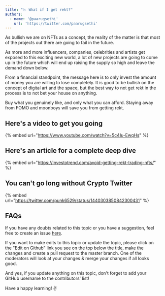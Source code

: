 ```yaml
---
title: "📉 What if I get rekt?"
authors:
  - name: '@paarugsethi'
    url: 'https://twitter.com/paarugsethi'
---
```


As bullish we are on NFTs as a concept, the reality of the matter is that most of the projects out there are going to fail in the future.

As more and more influencers, companies, celebrities and artists get exposed to this exciting new world, a lot of new projects are going to come up in the future which will end up raising the supply so high and leave the demand down below.

From a financial standpoint, the message here is to only invest the amount of money you are willing to lose completely. It is good to be bullish on the concept of digital art and the space, but the best way to not get rekt in the process is to not bet your house on anything.

Buy what you genuinely like, and only what you can afford. Staying away from FOMO and moonboys will save you from getting rekt.

## Here's a video to get you going

{% embed url="https://www.youtube.com/watch?v=5c4Iu-EwqHs" %}

## Here's an article for a complete deep dive

{% embed url="https://investotrend.com/avoid-getting-rekt-trading-nfts/" %}

## You can't go long without Crypto Twitter

{% embed url="https://twitter.com/punk6529/status/1440303850842300431" %}

## FAQs

If you have any doubts related to this topic or you have a suggestion, feel free to create an issue [here](https://github.com/SuperteamDAO/ground-zero/issues).

If you want to make edits to this topic or update the topic, please click on the "Edit on Github" link you see on the top below the title, make the changes and create a pull request to the master branch. One of the moderators will look at your changes & merge your changes if all looks good.

And yes, if you update anything on this topic, don't forget to add your GitHub username to the contributors' list!

Have a happy learning! ✌️
